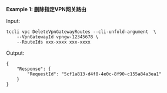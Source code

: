 **Example 1: 删除指定VPN网关路由**



Input: 

```
tccli vpc DeleteVpnGatewayRoutes --cli-unfold-argument  \
    --VpnGatewayId vpngw-12345678 \
    --RouteIds xxx-xxxx xxx-xxxx
```

Output: 
```
{
    "Response": {
        "RequestId": "5cf1a813-d4f8-4e0c-8f90-c155a84a3ea1"
    }
}
```

